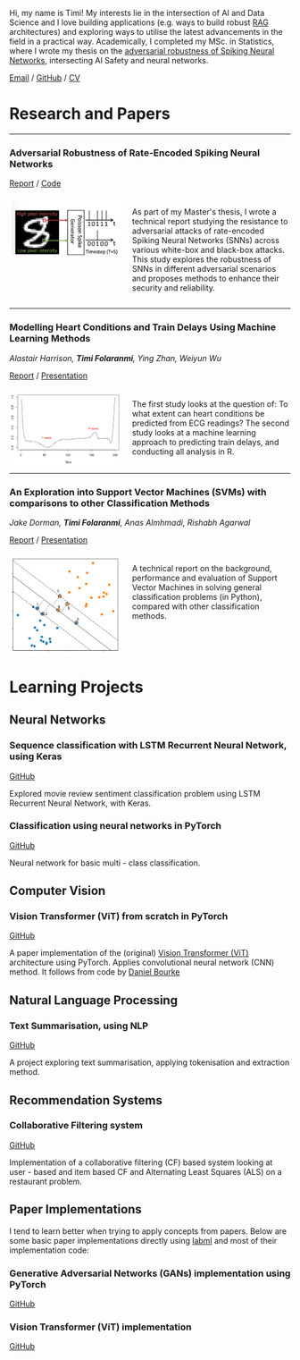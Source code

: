 Hi, my name is Timi! My interests lie in the intersection of AI and Data Science and I love building applications (e.g. ways to build robust [RAG](https://www.promptingguide.ai/techniques/rag) architectures) and exploring ways to utilise the latest advancements in the field in a practical way. Academically, I completed my MSc. in Statistics, where I wrote my thesis on the <a href="https://timif2.github.io/AI Safety Thesis - Timi Folaranmi.pdf">adversarial robustness of Spiking Neural Networks</a>, intersecting AI Safety and neural networks.

[Email](timicsbe@gmail.com) / [GitHub](https://github.com/timif2) / <a href="https://timif2.github.io/Timi Folaranmi - CV - Sept2024.pdf">CV</a>

# Research and Papers
---

### Adversarial Robustness of Rate-Encoded Spiking Neural Networks

[Report](https://timif2.github.io/AI%20Safety%20Thesis%20-%20Timi%20Folaranmi.pdf) / [Code](https://github.com/timif2/snnthesis)

<div style="display: flex; flex-wrap: wrap; align-items: flex-start; margin-top: 20px;">
  <img src="Thesis1.PNG" alt="Diagram illustrating adversarial attacks on SNNs" style="width: 200px; max-width: 100%; height: auto; margin-right: 20px; border-radius: 8px;">
  <p style="flex: 1;">
    As part of my Master's thesis, I wrote a technical report studying the resistance to adversarial attacks of rate-encoded Spiking Neural Networks (SNNs) across various white-box and black-box attacks. This study explores the robustness of SNNs in different adversarial scenarios and proposes methods to enhance their security and reliability.
  </p>
</div>

---

### Modelling Heart Conditions and Train Delays Using Machine Learning Methods
*Alastair Harrison, **Timi Folaranmi**, Ying Zhan, Weiyun Wu* 

<a href="https://timif2.github.io/ECG -based classification and Train Delay Prediction using Machine Learning.pdf">Report</a> / <a href="https://timif2.github.io/Heart Conditions Study Slides.pdf">Presentation</a>

<div style="display: flex; flex-wrap: wrap; align-items: flex-start; margin-top: 20px;">
  <img src="ECG1.PNG" alt="Diagram illustrating adversarial attacks on SNNs" style="width: 200px; max-width: 100%; height: auto; margin-right: 20px; border-radius: 8px;">
  <p style="flex: 1;">
The first study looks at the question of: To what extent can heart conditions be predicted from ECG readings? The second study looks at a machine learning approach to predicting train delays, and conducting all analysis in R.
  </p>
</div>

---
### An Exploration into Support Vector Machines (SVMs) with comparisons to other Classification Methods
*Jake Dorman, **Timi Folaranmi**, Anas Almhmadi, Rishabh Agarwal*

<a href="https://timif2.github.io/An Exploration into SVMs with comparisons to other classification methods.pdf">Report</a> / <a href="https://timif2.github.io/Support_Vector_Machines.pdf">Presentation</a>

<div style="display: flex; flex-wrap: wrap; align-items: flex-start; margin-top: 20px;">
  <img src="SVM1.PNG" alt="Diagram illustrating adversarial attacks on SNNs" style="width: 200px; max-width: 100%; height: auto; margin-right: 20px; border-radius: 8px;">
  <p style="flex: 1;">
A technical report on the background, performance and evaluation of Support Vector Machines in solving general classification problems (in Python), compared with other classification methods. 
  </p>
</div>

# Learning Projects

## Neural Networks

### Sequence classification with LSTM Recurrent Neural Network, using Keras
[GitHub](https://github.com/timif2/neural-networks/blob/90e84800424fce0ff569115d7204b7344e84a045/Sequence%20Classification%20with%20LSTM%20Recurrent%20Neural%20Networks%20with%20Keras.ipynb)

Explored movie review sentiment classification problem using LSTM Recurrent Neural Network, with Keras.

### Classification using neural networks in PyTorch
[GitHub](https://github.com/timif2/neural-networks/blob/9489a21a391af28e1dd75296ffc92612906e7a10/Neural%20Network%20(Multi%20-%20class)%20Classification%20in%20PyTorch.ipynb)

Neural network for basic multi - class classification. 

## Computer Vision

### Vision Transformer (ViT) from scratch in PyTorch
[GitHub](https://github.com/timif2/computer-vision/blob/bed7418b0a8a61bc8b31797573696afd6f055b51/Vision%20Transformer%20(ViT)%20from%20scratch%20in%20PyTorch%20(Paper%20Implementation).ipynb)

A paper implementation of the (original) [Vision Transformer (ViT)](https://arxiv.org/abs/2010.11929) architecture using PyTorch. Applies convolutional neural network (CNN) method. It follows from code by [Daniel Bourke](https://github.com/mrdbourke/pytorch-deep-learning/)

## Natural Language Processing

### Text Summarisation, using NLP
[GitHub](https://github.com/timif2/language-models/blob/b61241d7cc7343ef5a2e1c358ce663a01c4785cb/Text%20Summarisation%20using%20Natural%20Language%20Processing.ipynb)

A project exploring text summarisation, applying tokenisation and extraction method.

## Recommendation Systems

### Collaborative Filtering system
[GitHub](https://github.com/timif2/recommendation-systems/blob/1fee42d5c8305d58d31c5993037980a3a8bc509e/Collaborative_filtering.ipynb)

Implementation of a collaborative filtering (CF) based system looking at user - based and item based CF and Alternating Least Squares (ALS) on a restaurant problem.

## Paper Implementations

I tend to learn better when trying to apply concepts from papers. Below are some basic paper implementations directly using [labml](https://github.com/labmlai) and most of their implementation code:

### Generative Adversarial Networks (GANs) implementation using PyTorch
[GitHub](https://github.com/timif2/paper-implementations/blob/f94bfe42c01132bd3303eeee7e0143e7e8a14572/Generative%20Adversarial%20Network%20(GAN)%20with%20PyTorch.ipynb)

### Vision Transformer (ViT) implementation
[GitHub](https://github.com/timif2/paper-implementations/blob/f94bfe42c01132bd3303eeee7e0143e7e8a14572/Vision%20Transformer%20(ViT)%20using%20PyTorch.ipynb)



